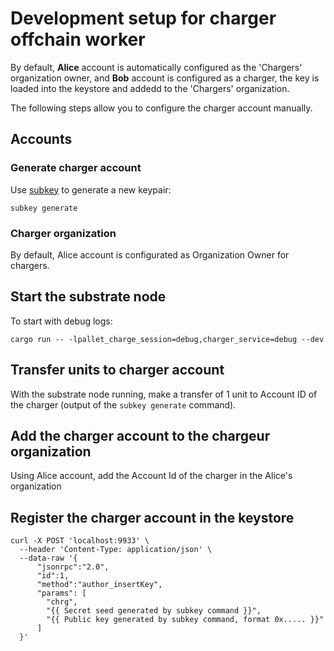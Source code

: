 # Development setup for charger offchain worker

By default, **Alice** account is automatically configured as the 'Chargers' organization owner, and **Bob** account is configured as a charger, the key is loaded into the keystore and addedd to the 'Chargers' organization.

The following steps allow you to configure the charger account manually.

## Accounts

### Generate charger account

Use [subkey](https://substrate.dev/docs/en/knowledgebase/integrate/subkey) to generate a new keypair:

```
subkey generate
```
### Charger organization

By default, Alice account is configurated as Organization Owner for chargers.

## Start the substrate node

To start with debug logs:

```
cargo run -- -lpallet_charge_session=debug,charger_service=debug --dev
```

## Transfer units to charger account

With the substrate node running, make a transfer of 1 unit to Account ID of the charger (output of the `subkey generate` command).

## Add the charger account to the chargeur organization

Using Alice account, add the Account Id of the charger in the Alice's organization

## Register the charger account in the keystore

```
curl -X POST 'localhost:9933' \
  --header 'Content-Type: application/json' \
  --data-raw '{
      "jsonrpc":"2.0",
      "id":1,
      "method":"author_insertKey",
      "params": [
        "chrg",
        "{{ Secret seed generated by subkey command }}",
        "{{ Public key generated by subkey command, format 0x..... }}"
      ]
  }'
```